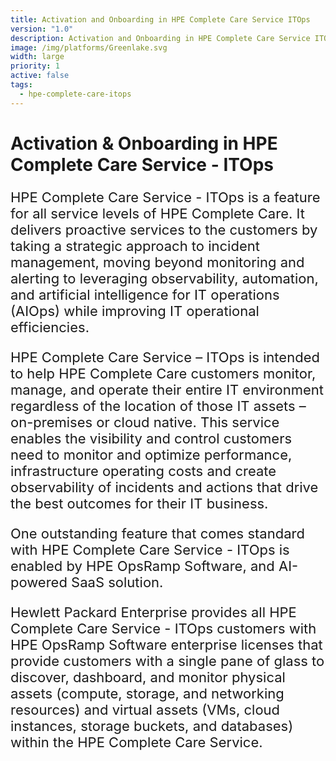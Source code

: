 ```yaml
---
title: Activation and Onboarding in HPE Complete Care Service ITOps
version: "1.0"
description: Activation and Onboarding in HPE Complete Care Service ITOps
image: /img/platforms/Greenlake.svg
width: large
priority: 1
active: false
tags:
  - hpe-complete-care-itops
---
```

<style>
.action-button {
   display: inline-block;
   background-color: #01a982;
   color: white;
   padding: 12px 24px;
   border-radius: 5px;
   text-decoration: none;
   font-size: 16px;
   font-weight: bold;
}
.action-button:hover {
   background-color: #005a3c;
}
#flex-container {
   display: flex;
}

#flex-content {
   flex: 1;
}
.video-box {
   flex: 1;
   max-width: 40%;
   min-width: 200px;
   text-align: center;
}
.video-thumbnail {
   width: 80%;
   height: 200px;
   border-radius: 10px;
   box-shadow: 0 4px 8px rgba(0, 0, 0, 0.2);
}
#center-align {
   text-align: center;
}
#button-icon {
   height: 20px;
   width: auto;
}
li {
   font-size: 20px;
   line-height: 28px;
   margin-bottom: 10px;
}
#action-link {
    background-color: #01a982;
    color: white;
    padding: 10px 20px;
    border-radius: 20px;
    text-decoration: none;
    display: inline-flex;
    align-items: center;
    gap: 10px;
}
#section-header,
#learn-from-experts,
#additional-resources,
#contact
 {
   color: #01a982;
   font-size: 28px;
   margin-top: 30px;
   border-bottom: 3px solid #01a982;
   padding-bottom: 10px;
}
#content-list {
   list-style-type: decimal;
   padding-left: 20px;
   font-size: 18px;
   line-height: 1.8;
}
.video-title {
   display: block;
   margin: 0;
   font-size: 20px;
   font-weight: bold;
}
li {
   font-size: 20px;
}
#content-table {
   border-collapse: collapse;
   width: 100%;
   border: 1px solid black;
}

#table-header-cell {
   border: 1px solid black !important;
   padding: 8px !important;
   text-align: center !important;
   font-weight: bold !important;
}

#table-cell {
   border: 1px solid black;
   padding: 8px;
   text-align: center;
}

#section-title {
   border: 1px solid black;
   padding: 8px;
   text-align: center;
   font-weight: bold;
   background-color: #f1f1f1;
}
.video-title {
   display: block;
   margin: 0;
   font-size: 20px;
   font-weight: bold;
}
</style>

<h1 id='overview'>Activation & Onboarding in HPE Complete Care Service - ITOps</h1>
  <p style="font-size: 22px;">
   HPE Complete Care Service - ITOps is a feature for all service levels of HPE Complete Care. It delivers proactive services to the customers by taking a strategic approach to incident management, moving beyond monitoring and alerting to leveraging observability, automation, and artificial intelligence for IT operations (AIOps) while improving IT operational efficiencies.
</p>

<p style="font-size: 22px;">
HPE Complete Care Service – ITOps is intended to help HPE Complete Care customers monitor, manage, and operate their entire IT environment regardless of the location of those IT assets – on-premises or cloud native. This service enables the visibility and control customers need to monitor and optimize performance, infrastructure operating costs and create observability of incidents and actions that drive the best outcomes for their IT business.
</p>

<p style="font-size: 22px;">
One outstanding feature that comes standard with HPE Complete Care Service - ITOps is enabled by HPE OpsRamp Software, and AI-powered SaaS solution.
</p>

<p style="font-size: 22px;">
Hewlett Packard Enterprise provides all HPE Complete Care Service - ITOps customers with HPE OpsRamp Software enterprise licenses that provide customers with a single pane of glass to discover, dashboard, and monitor physical assets (compute, storage, and networking resources) and virtual assets (VMs, cloud instances, storage buckets, and databases) within the HPE Complete Care Service.
</p>







